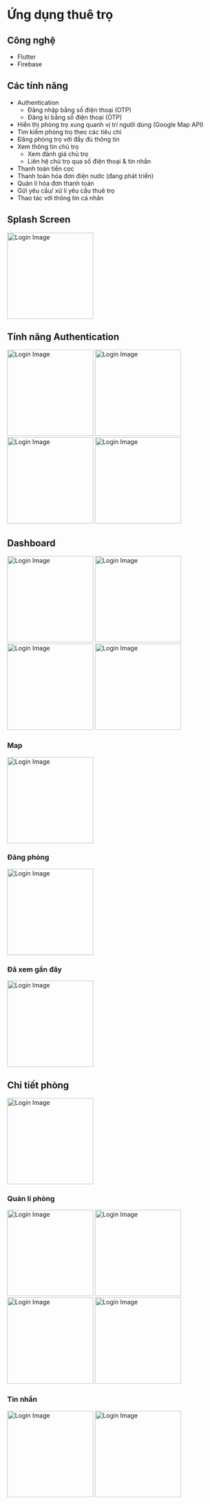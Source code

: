 # Ứng dụng thuê trọ

## Công nghệ
- Flutter
- Firebase

## Các tính năng
- Authentication
  - Đăng nhập bằng số điện thoại (OTP)
  - Đăng kí bằng số điện thoại (OTP)
- Hiển thị phòng trọ xung quanh vị trí người dùng (Google Map API)
- Tìm kiếm phòng trọ theo các tiêu chí
- Đăng phòng trọ với đầy đủ thông tin
- Xem thông tin chủ trọ
  - Xem đánh giá chủ trọ
  - Liên hệ chủ trọ qua số điện thoại & tin nhắn
- Thanh toán tiền cọc
- Thanh toán hóa đơn điện nước (đang phát triển)
- Quản lí hóa đơn thanh toán
- Gửi yêu cầu/ xử lí yêu cầu thuê trọ
- Thao tác với thông tin cá nhân

## Splash Screen
<img src="./images/splash.jpg" alt="Login Image" width="200"/>

## Tính năng Authentication
<div style="display=flex; flex-direction=row">
  <img src="./images/login.jpg" alt="Login Image" width="200"/>
  <img src="./images/register.jpg" alt="Login Image" width="200"/>
  <img src="./images/verify_otp.jpg" alt="Login Image" width="200"/>
  <img src="./images/verify_exist.jpg" alt="Login Image" width="200"/>
</div>

## Dashboard
<div styles="display=flex;flex-direction=row">
  <img src="./images/dashboard_0.jpg" alt="Login Image" width="200"/>
  <img src="./images/dashboard.jpg" alt="Login Image" width="200"/>
  <img src="./images/dashboard_1.jpg" alt="Login Image" width="200"/>
    <img src="./images/search.jpg" alt="Login Image" width="200"/>
</div>

### Map
<img src="./images/map.jpg" alt="Login Image" width="200"/>


### Đăng phòng
  <img src="./images/post_room.jpg" alt="Login Image" width="200"/>

### Đã xem gần đây
  <img src="./images/recently.jpg" alt="Login Image" width="200"/>

## Chi tiết phòng
  <img src="./images/detail_room.jpg" alt="Login Image" width="200"/>

### Quản lí phòng
<div style="display=flex;flex-direction=row">
  <img src="./images/manage_room.jpg" alt="Login Image" width="200"/>
    <img src="./images/liked_room.jpg" alt="Login Image" width="200"/>
    <img src="./images/manage_invoice.jpg" alt="Login Image" width="200"/>
    <img src="./images/request_rent_room.jpg" alt="Login Image" width="200"/>
  </div>

  ### Tin nhắn
  <div style="display=flex;flex-direction=row">
      <img src="./images/message.jpg" alt="Login Image" width="200"/>
      <img src="./images/messge_content.jpg" alt="Login Image" width="200"/>
  </div>
